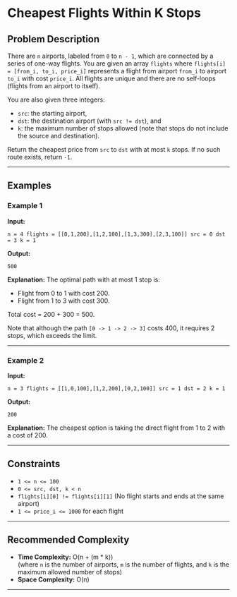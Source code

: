 # Cheapest Flights Within K Stops

## Problem Description

There are `n` airports, labeled from `0` to `n - 1`, which are connected by a series of one-way flights. You are given an array `flights` where `flights[i] = [from_i, to_i, price_i]` represents a flight from airport `from_i` to airport `to_i` with cost `price_i`. All flights are unique and there are no self-loops (flights from an airport to itself).

You are also given three integers:
- `src`: the starting airport,
- `dst`: the destination airport (with `src != dst`), and
- `k`: the maximum number of stops allowed (note that stops do not include the source and destination).

Return the cheapest price from `src` to `dst` with at most `k` stops. If no such route exists, return `-1`.

---

## Examples

### Example 1

**Input:**
```
n = 4 flights = [[0,1,200],[1,2,100],[1,3,300],[2,3,100]] src = 0 dst = 3 k = 1
```



**Output:**
```
500
```
**Explanation:**
The optimal path with at most 1 stop is:
- Flight from 0 to 1 with cost 200.
- Flight from 1 to 3 with cost 300.

Total cost = 200 + 300 = 500.

Note that although the path `[0 -> 1 -> 2 -> 3]` costs 400, it requires 2 stops, which exceeds the limit.

---

### Example 2

**Input:**
```
n = 3 flights = [[1,0,100],[1,2,200],[0,2,100]] src = 1 dst = 2 k = 1
```



**Output:**
```
200
```

**Explanation:**
The cheapest option is taking the direct flight from 1 to 2 with a cost of 200.

---

## Constraints

- `1 <= n <= 100`
- `0 <= src, dst, k < n`
- `flights[i][0] != flights[i][1]` (No flight starts and ends at the same airport)
- `1 <= price_i <= 1000` for each flight

---

## Recommended Complexity

- **Time Complexity:** O(n + (m * k))  
  (where `n` is the number of airports, `m` is the number of flights, and `k` is the maximum allowed number of stops)
- **Space Complexity:** O(n)

---
